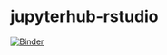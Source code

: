 # jupyterhub-rstudio

[![Binder](https://binder.cs.rcos.nii.ac.jp/badge_logo.svg)](https://binder.cs.rcos.nii.ac.jp/v2/gh/ouaic/jupyterhub-rstudio.git/HEAD)
